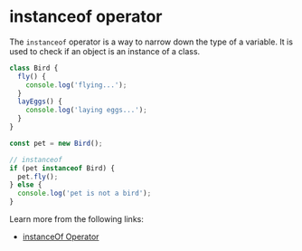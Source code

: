# instanceof operator

The `instanceof` operator is a way to narrow down the type of a variable. It is used to check if an object is an instance of a class.

```typescript
class Bird {
  fly() {
    console.log('flying...');
  }
  layEggs() {
    console.log('laying eggs...');
  }
}

const pet = new Bird();

// instanceof
if (pet instanceof Bird) {
  pet.fly();
} else {
  console.log('pet is not a bird');
}
```

Learn more from the following links:

- [instanceOf Operator](https://www.typescriptlang.org/docs/handbook/2/narrowing.html#instanceof-narrowing)
